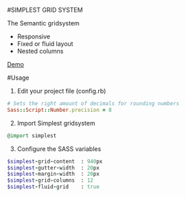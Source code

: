 #SIMPLEST GRID SYSTEM

The Semantic gridsystem

- Responsive
- Fixed or fluid layout
- Nested columns


[Demo](http://elner.github.com/simplest/)


#Usage

1. Edit your project file (config.rb)

```ruby
# Sets the right amount of decimals for rounding numbers
Sass::Script::Number.precision = 8
```

2. Import Simplest gridsystem

```ruby
@import simplest
```

3. Configure the SASS variables

```ruby
$simplest-grid-content  : 940px
$simplest-gutter-width  : 20px
$simplest-margin-width  : 20px
$simplest-grid-columns  : 12
$simplest-fluid-grid    : true
```